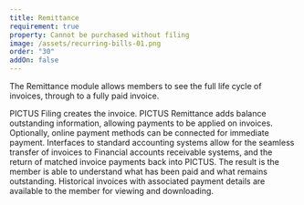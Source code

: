 ```yaml
---
title: Remittance
requirement: true
property: Cannot be purchased without filing
image: /assets/recurring-bills-01.png
order: "30"
addOn: false
---
```

The Remittance module allows members to see the full life cycle of invoices, through to a fully paid invoice.

PICTUS Filing creates the invoice. PICTUS Remittance adds balance outstanding information, allowing payments to be applied on invoices. Optionally, online payment methods can be connected for immediate payment. Interfaces to standard accounting systems allow for the seamless transfer of invoices to Financial accounts receivable systems, and the return of matched invoice payments back into PICTUS. The result is the member is able to understand what has been paid and what remains outstanding. Historical invoices with associated payment details are available to the member for viewing and downloading.
